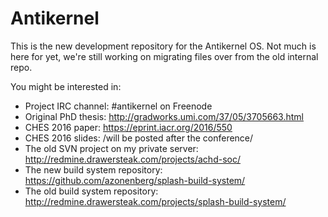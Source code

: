 # Antikernel

This is the new development repository for the Antikernel OS. Not much is here for yet, we're still working on 
migrating files over from the old internal repo.

You might be interested in:

* Project IRC channel: #antikernel on Freenode
* Original PhD thesis: http://gradworks.umi.com/37/05/3705663.html
* CHES 2016 paper: https://eprint.iacr.org/2016/550
* CHES 2016 slides: /will be posted after the conference/
* The old SVN project on my private server: http://redmine.drawersteak.com/projects/achd-soc/
* The new build system repository: https://github.com/azonenberg/splash-build-system/
* The old build system repository: http://redmine.drawersteak.com/projects/splash-build-system/

